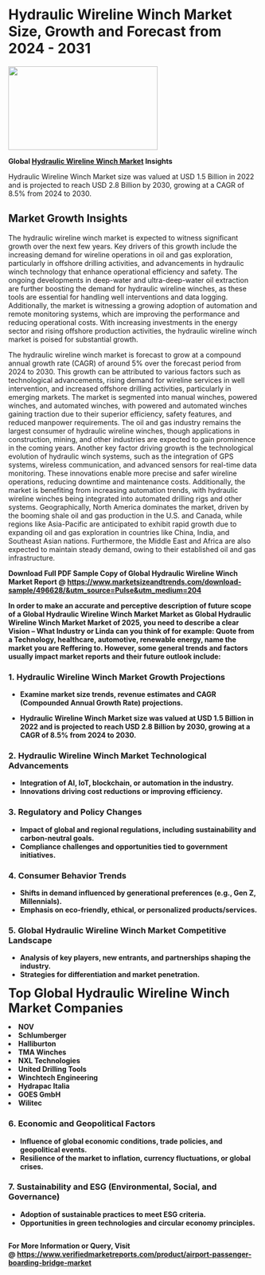 <H1>Hydraulic Wireline Winch Market Size, Growth and Forecast from 2024 - 2031</H1><img class="aligncenter size-medium wp-image-584254" src="https://thirdeyenews.in/wp-content/uploads/2024/09/Global-Market-Research-300x168.jpeg" alt="" width="300" height="168" /><p><strong>Global&nbsp;<a href="https://www.marketsizeandtrends.com/download-sample/496628/&amp;utm_source=Pulse&amp;utm_medium=204">Hydraulic Wireline Winch Market</a> Insights</strong></p><p>Hydraulic Wireline Winch Market size was valued at USD 1.5 Billion in 2022 and is projected to reach USD 2.8 Billion by 2030, growing at a CAGR of 8.5% from 2024 to 2030.</p><p><h2>Market Growth Insights</h2> <p>The hydraulic wireline winch market is expected to witness significant growth over the next few years. Key drivers of this growth include the increasing demand for wireline operations in oil and gas exploration, particularly in offshore drilling activities, and advancements in hydraulic winch technology that enhance operational efficiency and safety. The ongoing developments in deep-water and ultra-deep-water oil extraction are further boosting the demand for hydraulic wireline winches, as these tools are essential for handling well interventions and data logging. Additionally, the market is witnessing a growing adoption of automation and remote monitoring systems, which are improving the performance and reducing operational costs. With increasing investments in the energy sector and rising offshore production activities, the hydraulic wireline winch market is poised for substantial growth.</p> <p><strong></strong></p> <p>The hydraulic wireline winch market is forecast to grow at a compound annual growth rate (CAGR) of around 5% over the forecast period from 2024 to 2030. This growth can be attributed to various factors such as technological advancements, rising demand for wireline services in well intervention, and increased offshore drilling activities, particularly in emerging markets. The market is segmented into manual winches, powered winches, and automated winches, with powered and automated winches gaining traction due to their superior efficiency, safety features, and reduced manpower requirements. The oil and gas industry remains the largest consumer of hydraulic wireline winches, though applications in construction, mining, and other industries are expected to gain prominence in the coming years. Another key factor driving growth is the technological evolution of hydraulic winch systems, such as the integration of GPS systems, wireless communication, and advanced sensors for real-time data monitoring. These innovations enable more precise and safer wireline operations, reducing downtime and maintenance costs. Additionally, the market is benefiting from increasing automation trends, with hydraulic wireline winches being integrated into automated drilling rigs and other systems. Geographically, North America dominates the market, driven by the booming shale oil and gas production in the U.S. and Canada, while regions like Asia-Pacific are anticipated to exhibit rapid growth due to expanding oil and gas exploration in countries like China, India, and Southeast Asian nations. Furthermore, the Middle East and Africa are also expected to maintain steady demand, owing to their established oil and gas infrastructure. <p><strong></p><p><span class=""><strong>Download Full PDF Sample Copy of Global Hydraulic Wireline Winch Market Report</strong> @ <a href="https://www.marketsizeandtrends.com/download-sample/496628/&amp;utm_source=Pulse&amp;utm_medium=204" target="_blank">https://www.marketsizeandtrends.com/download-sample/496628/&amp;utm_source=Pulse&amp;utm_medium=204</a></span></p><p>In order to make an accurate and perceptive description of future scope of a Global&nbsp;Hydraulic Wireline Winch Market Market as Global&nbsp;Hydraulic Wireline Winch Market Market of 2025, you need to describe a clear Vision &ndash; What Industry or Linda can you think of for example: Quote from a Technology, healthcare, automotive, renewable energy, name the market you are Reffering to. However, some general trends and factors usually impact market reports and their future outlook include:</p><h3>1.&nbsp;<strong>Hydraulic Wireline Winch Market Growth Projections</strong></h3><ul><li>Examine market size trends, revenue estimates and CAGR (Compounded Annual Growth Rate) projections.</li><li><p>Hydraulic Wireline Winch Market size was valued at USD 1.5 Billion in 2022 and is projected to reach USD 2.8 Billion by 2030, growing at a CAGR of 8.5% from 2024 to 2030.</p></li></ul><h3>2.&nbsp;<strong>Hydraulic Wireline Winch Market Technological Advancements</strong></h3><ul><li>Integration of AI, IoT, blockchain, or automation in the industry.</li><li>Innovations driving cost reductions or improving efficiency.</li></ul><h3>3.&nbsp;<strong>Regulatory and Policy Changes</strong></h3><ul><li>Impact of global and regional regulations, including sustainability and carbon-neutral goals.</li><li>Compliance challenges and opportunities tied to government initiatives.</li></ul><h3>4.&nbsp;<strong>Consumer Behavior Trends</strong></h3><ul><li>Shifts in demand influenced by generational preferences (e.g., Gen Z, Millennials).</li><li>Emphasis on eco-friendly, ethical, or personalized products/services.</li></ul><h3>5.&nbsp;<strong>Global Hydraulic Wireline Winch Market Competitive Landscape</strong></h3><ul><li>Analysis of key players, new entrants, and partnerships shaping the industry.</li><li>Strategies for differentiation and market penetration.</li></ul><p data-pm-slice="1 1 []"><span style="color: inherit; font-family: inherit; font-size: 25px;">Top Global Hydraulic Wireline Winch Market Companies</span></p><div class="" data-test-id=""><p><li>NOV</li><li> Schlumberger</li><li> Halliburton</li><li> TMA Winches</li><li> NXL Technologies</li><li> United Drilling Tools</li><li> Winchtech Engineering</li><li> Hydrapac Italia</li><li> GOES GmbH</li><li> Wilitec</li></p></div><h3>6.&nbsp;<strong>Economic and Geopolitical Factors</strong></h3><ul><li>Influence of global economic conditions, trade policies, and geopolitical events.</li><li>Resilience of the market to inflation, currency fluctuations, or global crises.</li></ul><h3>7.&nbsp;<strong>Sustainability and ESG (Environmental, Social, and Governance)</strong></h3><ul><li>Adoption of sustainable practices to meet ESG criteria.</li><li>Opportunities in green technologies and circular economy principles.</li></ul><h2><strong style="font-size: 14px;">For More Information or Query, Visit @&nbsp;</strong><a style="background-color: #ffffff; font-size: 14px;" href="https://www.marketsizeandtrends.com/report/hydraulic-wireline-winch-market/" target="_blank">https://www.verifiedmarketreports.com/product/airport-passenger-boarding-bridge-market</a></h2>
